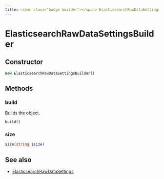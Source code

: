 ```yaml
---
title: <span class="badge builder"></span> ElasticsearchRawDataSettingsBuilder
---
```

# <span class="badge builder"></span> ElasticsearchRawDataSettingsBuilder

## Constructor

```php
new ElasticsearchRawDataSettingsBuilder()
```
## Methods

### <span class="badge object-method"></span> build

Builds the object.

```php
build()
```

### <span class="badge object-method"></span> size

```php
size(string $size)
```

## See also

 * <span class="badge object-type-class"></span> [ElasticsearchRawDataSettings](./object-ElasticsearchRawDataSettings.md)
